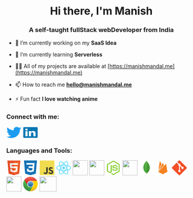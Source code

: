 <h1 align="center">Hi there, I'm Manish</h1>
<h3 align="center">A self-taught fullStack webDeveloper from India</h3>

- 🔭 I’m currently working on my **SaaS Idea**

- 🌱 I’m currently learning **Serverless**

- 👨‍💻 All of my projects are available at [https://manishmandal.me](https://manishmandal.me)

- 📫 How to reach me **hello@manishmandal.me**


- ⚡ Fun fact **I love watching anime**

<h3 align="left">Connect with me:</h3>

<span align="left">
<a href="https://twitter.com/onemandal" rel="noreferrer" target="_blank"><img align="center" src="https://raw.githubusercontent.com/devicons/devicon/2ae2a900d2f041da66e950e4d48052658d850630/icons/twitter/twitter-original.svg" alt="manish-mandal's Twitter" height="30" width="40" /></a>
</span>
<span align="left">
<a href="https://linkedin.com/in/manish-mandal" rel="noreferrer" target="_blank"><img align="center" src="https://raw.githubusercontent.com/devicons/devicon/2ae2a900d2f041da66e950e4d48052658d850630/icons/linkedin/linkedin-original.svg" alt="manish-mandal's Linkedin" height="30" width="40" /></a>
</span>



<h3 align="left">Languages and Tools:</h3>
<p align="left"> 
 <img src="https://raw.githubusercontent.com/devicons/devicon/master/icons/html5/html5-original.svg" alt="" width="40" height="40"/>
 <img src="https://raw.githubusercontent.com/devicons/devicon/master/icons/css3/css3-plain.svg" alt="" width="40" height="40"/>
 <img src="https://raw.githubusercontent.com/devicons/devicon/master/icons/javascript/javascript-original.svg" alt="" width="40" height="40"/>
 <img src="https://raw.githubusercontent.com/devicons/devicon/2809b567852a4648062a2d3e7c1c531367458c0b/icons/react/react-original.svg" alt="" width="40" height="40"/>
 <img src="https://res.cloudinary.com/vastia/image/upload/v1643364588/portfolio/TechStack/nextjs-boilerplate-logo_fi4ffg.png" alt="" width="40" height="40"/>
  <img src="https://res.cloudinary.com/vastia/image/upload/v1642923744/portfolio/TechStack/tailwindcss_wjrmzx.svg" alt="" width="40" height="40"/>
 <img src="https://raw.githubusercontent.com/devicons/devicon/2809b567852a4648062a2d3e7c1c531367458c0b/icons/nodejs/nodejs-original.svg" alt="" width="40" height="40"/>
 <img src="https://res.cloudinary.com/vastia/image/upload/v1642920970/portfolio/TechStack/express-1_pbocwy.png" alt="" width="40" height="40"/>
 <img src="https://raw.githubusercontent.com/devicons/devicon/2809b567852a4648062a2d3e7c1c531367458c0b/icons/mongodb/mongodb-original.svg" alt="" width="40" height="40"/>
 <img src="https://raw.githubusercontent.com/devicons/devicon/2809b567852a4648062a2d3e7c1c531367458c0b/icons/firebase/firebase-plain.svg" alt="" width="40" height="40"/>
 <img src="https://raw.githubusercontent.com/devicons/devicon/2809b567852a4648062a2d3e7c1c531367458c0b/icons/git/git-original.svg" alt="" width="40" height="40"/>
 <img src="https://res.cloudinary.com/vastia/image/upload/v1615998803/portfolio/TechStack/vs-code_qywr62.png" alt="" width="40" height="40"/>
 <img src="https://raw.githubusercontent.com/devicons/devicon/2809b567852a4648062a2d3e7c1c531367458c0b/icons/chrome/chrome-original.svg" alt="" width="40" height="40"/>
 <img src="https://res.cloudinary.com/vastia/image/upload/v1631982867/portfolio/TechStack/docker_u8iwmg.png" alt="" width="45" height="40"/>
 </p>

<p><img align="left" src="https://github-readme-stats.vercel.app/api/top-langs?username=manishmandal02&show_icons=true&locale=en&layout=compact" alt="" /></p>

<br>
<br>

<p><img align="center" src="https://github-readme-stats.vercel.app/api?username=manishmandal02&show_icons=true&locale=en&hide=contribs&count_private=true&show_icons=true" alt="" /></p>
